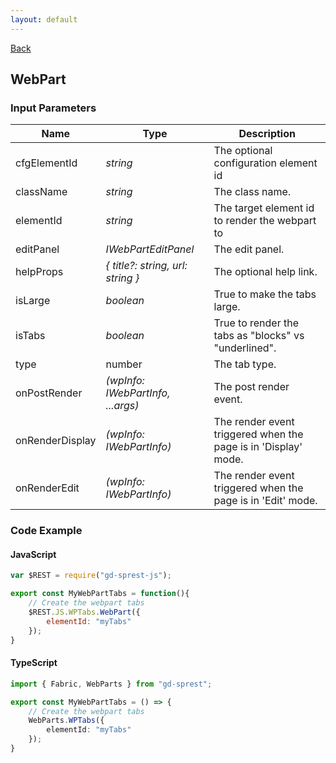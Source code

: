 ```yaml
---
layout: default
---
```

[Back](/js/webparts)
## WebPart
### Input Parameters

| Name | Type | Description |
| --- | --- | --- |
| cfgElementId | _string_ | The optional configuration element id |
| className | _string_ | The class name. |
| elementId | _string_ | The target element id to render the webpart to |
| editPanel | _IWebPartEditPanel_ | The edit panel. |
| helpProps | _{ title?: string, url: string }_ | The optional help link. |
| isLarge | _boolean_ | True to make the tabs large. |
| isTabs | _boolean_ | True to render the tabs as "blocks" vs "underlined". |
| type | number | The tab type. |
| onPostRender | _(wpInfo: IWebPartInfo, ...args)_ | The post render event. |
| onRenderDisplay | _(wpInfo: IWebPartInfo)_ | The render event triggered when the page is in 'Display' mode. |
| onRenderEdit | _(wpInfo: IWebPartInfo)_ | The render event triggered when the page is in 'Edit' mode. |

### Code Example
#### JavaScript
```js
var $REST = require("gd-sprest-js");

export const MyWebPartTabs = function(){
    // Create the webpart tabs
    $REST.JS.WPTabs.WebPart({
        elementId: "myTabs"
    });
}
```
#### TypeScript
```ts
import { Fabric, WebParts } from "gd-sprest";

export const MyWebPartTabs = () => {
    // Create the webpart tabs
    WebParts.WPTabs({
        elementId: "myTabs"
    });
}
```